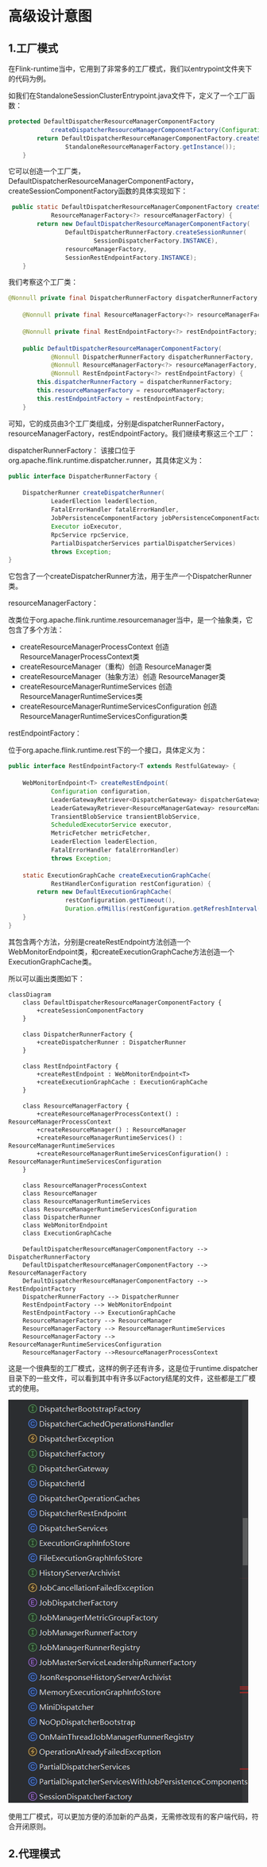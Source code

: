 # 高级设计意图

## 1.工厂模式

在Flink-runtime当中，它用到了非常多的工厂模式，我们以entrypoint文件夹下的代码为例。

如我们在StandaloneSessionClusterEntrypoint.java文件下，定义了一个工厂函数：

```java
protected DefaultDispatcherResourceManagerComponentFactory
            createDispatcherResourceManagerComponentFactory(Configuration configuration) {
        return DefaultDispatcherResourceManagerComponentFactory.createSessionComponentFactory(
                StandaloneResourceManagerFactory.getInstance());
    }
```

它可以创造一个工厂类，DefaultDispatcherResourceManagerComponentFactory，createSessionComponentFactory函数的具体实现如下：

```java
 public static DefaultDispatcherResourceManagerComponentFactory createSessionComponentFactory(
            ResourceManagerFactory<?> resourceManagerFactory) {
        return new DefaultDispatcherResourceManagerComponentFactory(
                DefaultDispatcherRunnerFactory.createSessionRunner(
                        SessionDispatcherFactory.INSTANCE),
                resourceManagerFactory,
                SessionRestEndpointFactory.INSTANCE);
    }
```

我们考察这个工厂类：

```java
@Nonnull private final DispatcherRunnerFactory dispatcherRunnerFactory;

    @Nonnull private final ResourceManagerFactory<?> resourceManagerFactory;

    @Nonnull private final RestEndpointFactory<?> restEndpointFactory;

    public DefaultDispatcherResourceManagerComponentFactory(
            @Nonnull DispatcherRunnerFactory dispatcherRunnerFactory,
            @Nonnull ResourceManagerFactory<?> resourceManagerFactory,
            @Nonnull RestEndpointFactory<?> restEndpointFactory) {
        this.dispatcherRunnerFactory = dispatcherRunnerFactory;
        this.resourceManagerFactory = resourceManagerFactory;
        this.restEndpointFactory = restEndpointFactory;
    }
```

可知，它的成员由3个工厂类组成，分别是dispatcherRunnerFactory，resourceManagerFactory，restEndpointFactory。我们继续考察这三个工厂：

dispatcherRunnerFactory：
该接口位于org.apache.flink.runtime.dispatcher.runner，其具体定义为：

```java
public interface DispatcherRunnerFactory {

    DispatcherRunner createDispatcherRunner(
            LeaderElection leaderElection,
            FatalErrorHandler fatalErrorHandler,
            JobPersistenceComponentFactory jobPersistenceComponentFactory,
            Executor ioExecutor,
            RpcService rpcService,
            PartialDispatcherServices partialDispatcherServices)
            throws Exception;
}
```

它包含了一个createDispatcherRunner方法，用于生产一个DispatcherRunner类。

resourceManagerFactory：

改类位于org.apache.flink.runtime.resourcemanager当中，是一个抽象类，它包含了多个方法：

- createResourceManagerProcessContext 创造 ResourceManagerProcessContext类
- createResourceManager（重构）创造 ResourceManager类
- createResourceManager（抽象方法）创造 ResourceManager类
- createResourceManagerRuntimeServices 创造 ResourceManagerRuntimeServices类
- createResourceManagerRuntimeServicesConfiguration 创造 ResourceManagerRuntimeServicesConfiguration类

restEndpointFactory：

位于org.apache.flink.runtime.rest下的一个接口，具体定义为：

```java
public interface RestEndpointFactory<T extends RestfulGateway> {

    WebMonitorEndpoint<T> createRestEndpoint(
            Configuration configuration,
            LeaderGatewayRetriever<DispatcherGateway> dispatcherGatewayRetriever,
            LeaderGatewayRetriever<ResourceManagerGateway> resourceManagerGatewayRetriever,
            TransientBlobService transientBlobService,
            ScheduledExecutorService executor,
            MetricFetcher metricFetcher,
            LeaderElection leaderElection,
            FatalErrorHandler fatalErrorHandler)
            throws Exception;

    static ExecutionGraphCache createExecutionGraphCache(
            RestHandlerConfiguration restConfiguration) {
        return new DefaultExecutionGraphCache(
                restConfiguration.getTimeout(),
                Duration.ofMillis(restConfiguration.getRefreshInterval()));
    }
}
```

其包含两个方法，分别是createRestEndpoint方法创造一个 WebMonitorEndpoint类，和createExecutionGraphCache方法创造一个ExecutionGraphCache类。

所以可以画出类图如下：

```mermaid
classDiagram
    class DefaultDispatcherResourceManagerComponentFactory {
        +createSessionComponentFactory
    }

    class DispatcherRunnerFactory {
        +createDispatcherRunner : DispatcherRunner
    }

    class RestEndpointFactory {
        +createRestEndpoint : WebMonitorEndpoint<T>
        +createExecutionGraphCache : ExecutionGraphCache
    }

    class ResourceManagerFactory {
        +createResourceManagerProcessContext() : ResourceManagerProcessContext
        +createResourceManager() : ResourceManager
        +createResourceManagerRuntimeServices() : ResourceManagerRuntimeServices
        +createResourceManagerRuntimeServicesConfiguration() : ResourceManagerRuntimeServicesConfiguration
    }

    class ResourceManagerProcessContext
    class ResourceManager
    class ResourceManagerRuntimeServices
    class ResourceManagerRuntimeServicesConfiguration
    class DispatcherRunner
    class WebMonitorEndpoint
    class ExecutionGraphCache

    DefaultDispatcherResourceManagerComponentFactory --> DispatcherRunnerFactory
    DefaultDispatcherResourceManagerComponentFactory --> ResourceManagerFactory
    DefaultDispatcherResourceManagerComponentFactory --> RestEndpointFactory
    DispatcherRunnerFactory --> DispatcherRunner
    RestEndpointFactory --> WebMonitorEndpoint
    RestEndpointFactory --> ExecutionGraphCache
    ResourceManagerFactory --> ResourceManager
    ResourceManagerFactory --> ResourceManagerRuntimeServices
    ResourceManagerFactory --> ResourceManagerRuntimeServicesConfiguration
    ResourceManagerFactory -->ResourceManagerProcessContext
```

这是一个很典型的工厂模式，这样的例子还有许多，这是位于runtime.dispatcher目录下的一些文件，可以看到其中有许多以Factory结尾的文件，这些都是工厂模式的使用。

![](./factory.png)

使用工厂模式，可以更加方便的添加新的产品类，无需修改现有的客户端代码，符合开闭原则。

## 2.代理模式


